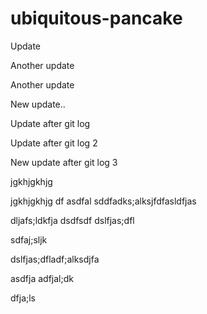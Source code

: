 # ubiquitous-pancake

Update

Another update

Another update

New update..

Update after git log

Update after git log 2


New update after git log 3


jgkhjgkhjg

jgkhjgkhjg
df
asdfal
sddfadks;alksjfdfasldfjas

dljafs;ldkfja
dsdfsdf
dslfjas;dfl

sdfaj;sljk

dslfjas;dfladf;alksdjfa

asdfja
adfjal;dk

dfja;ls
